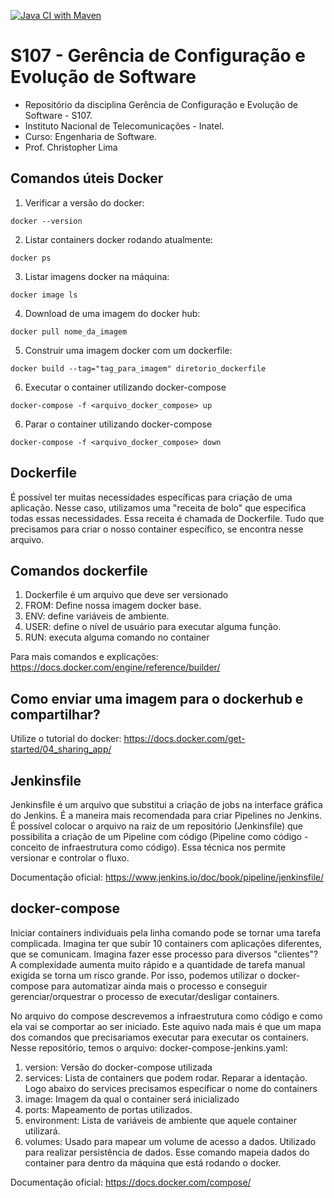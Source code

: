 [![Java CI with Maven](https://github.com/chrislima-inatel/S107/actions/workflows/maven.yml/badge.svg)](https://github.com/chrislima-inatel/S107/actions/workflows/maven.yml)

# S107 - Gerência de Configuração e Evolução de Software
- Repositório da disciplina Gerência de Configuração e Evolução de Software - S107. 
- Instituto Nacional de Telecomunicações - Inatel. 
- Curso: Engenharia de Software.
- Prof. Christopher Lima



## Comandos úteis Docker

1. Verificar a versão do docker:

```
docker --version
```

2. Listar containers docker rodando atualmente:

```
docker ps
```

3. Listar imagens docker na máquina:

```
docker image ls
```

4. Download de uma imagem do docker hub:

```
docker pull nome_da_imagem
```

5. Construir uma imagem docker com um dockerfile:

```
docker build --tag="tag_para_imagem" diretorio_dockerfile
```

6. Executar o container utilizando docker-compose

```
docker-compose -f <arquivo_docker_compose> up
```

6. Parar o container utilizando docker-compose

```
docker-compose -f <arquivo_docker_compose> down
```


## Dockerfile

É possível ter muitas necessidades específicas para criação de uma aplicação. Nesse caso, utilizamos uma "receita de bolo" que especifica todas essas necessidades.
Essa receita é chamada de Dockerfile. Tudo que precisamos para criar o nosso container específico, se encontra nesse arquivo.

## Comandos dockerfile

1. Dockerfile é um arquivo que deve ser versionado
2. FROM: Define nossa imagem docker base.
3. ENV: define variáveis de ambiente.
4. USER: define o nível de usuário para executar alguma função.
5. RUN: executa alguma comando no container

Para mais comandos e explicações: https://docs.docker.com/engine/reference/builder/


## Como enviar uma imagem para o dockerhub e compartilhar?

Utilize o tutorial do docker: https://docs.docker.com/get-started/04_sharing_app/

## Jenkinsfile

Jenkinsfile é um arquivo que substitui a criação de jobs na interface gráfica do Jenkins. É a maneira mais recomendada para criar Pipelines no Jenkins. É possível colocar o arquivo na raiz de um repositório (Jenkinsfile) que possibilita a criação de um Pipeline com código (Pipeline como código - conceito de infraestrutura como código). Essa técnica nos permite versionar e controlar o fluxo.


Documentação oficial: https://www.jenkins.io/doc/book/pipeline/jenkinsfile/

## docker-compose

Iniciar containers individuais pela linha comando pode se tornar uma tarefa complicada. Imagina ter que subir 10 containers com aplicações diferentes, que se comunicam. Imagina fazer esse processo para diversos "clientes"? A complexidade aumenta muito rápido e a quantidade de tarefa manual exigida se torna um risco grande.
Por isso, podemos utilizar o docker-compose para automatizar ainda mais o processo e conseguir gerenciar/orquestrar o processo de executar/desligar containers.

No arquivo do compose descrevemos a infraestrutura como código e como ela vai se comportar ao ser iniciado. Este aquivo nada mais é que um mapa dos comandos que precisariamos executar para executar os containers. Nesse repositório, temos o arquivo: docker-compose-jenkins.yaml:

1. version: Versão do docker-compose utilizada
2. services: Lista de containers que podem rodar. Reparar a identação. Logo abaixo do services precisamos especificar o nome do containers
3. image: Imagem da qual o container será inicializado
4. ports: Mapeamento de portas utilizados.
5. environment: Lista de variáveis de ambiente que aquele container utilizará.
6. volumes: Usado para mapear um volume de acesso a dados. Utilizado para realizar persistência de dados. Esse comando mapeia dados do container para dentro da máquina que está rodando o docker.

Documentação oficial: https://docs.docker.com/compose/

